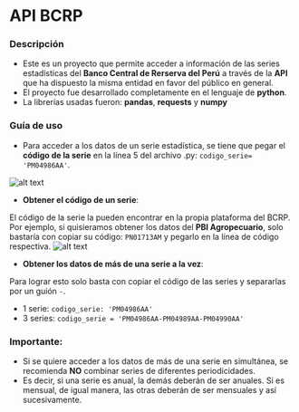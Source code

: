 # API BCRP
### Descripción
- Este es un proyecto que permite acceder a información de las series estadísticas del __Banco Central de Rerserva del Perú__ a través de la __API__ que ha dispuesto la misma entidad en favor del público en general. 
- El proyecto fue desarrollado completamente en el lenguaje de __python__. 
- La librerías usadas fueron: __pandas__, __requests__ y __numpy__

### Guía de uso
- Para acceder a los datos de un serie estadística, se tiene que pegar el __código de la serie__ en la línea 5 del archivo .py: `codigo_serie= 'PM04986AA'`.

![alt text](view.png)

- __Obtener el código de un serie__:

El código de la serie la pueden encontrar en la propia plataforma del BCRP. Por ejemplo, si quisieramos obtener los datos del __PBI Agropecuario__, solo bastaría con copiar su código: 	`PN01713AM` y pegarlo en la línea de código respectiva. 
![alt text](enviroment.png)

- __Obtener los datos de más de una serie a la vez__:

Para lograr esto solo basta con copiar el código de las series y separarlas por un guión `-`.
  - 1 serie: `codigo_serie: 'PM04986AA'`
  - 3 series: `codigo_serie = 'PM04986AA-PM04989AA-PM04990AA'`
### Importante:

- Si se quiere acceder a los datos de más de una serie en simultánea, se recomienda __NO__ combinar series de diferentes periodicidades. 
- Es decir, si una serie es anual, la demás deberán de ser anuales. Si es mensual, de igual manera, las otras deberán de ser mensuales y así sucesivamente.
